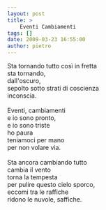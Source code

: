 ```yaml
---
layout: post
title: >
    Eventi Cambiamenti
tags: []
date: 2009-03-23 16:55:00
author: pietro
---
```

Sta tornando tutto così in fretta<br/>sta tornando,<br/>dall'oscuro,<br/>sepolto sotto strati di coscienza<br/>inconscia.<br/><br/>Eventi, cambiamenti<br/>e io sono pronto,<br/>e io sono triste<br/>ho paura<br/>teniamoci per mano<br/>per non volare via.<br/><br/>Sta ancora cambiando tutto<br/>cambia il vento<br/>torna la tempesta<br/>per pulire questo cielo sporco,<br/>eccomi tra le raffiche<br/>ridono le nuvole, saffiche.
